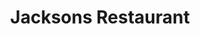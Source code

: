---
title: "Jacksons Restaurant"
address: "Jackson's Restaurant, Market Square, Roscommon Town, Co. Roscommon"
tel: "+353 (0)90 663 4140"
county: "Roscommon"
category: "Irish Restaurants"
type: "Content"
lat: "53.69166564941406"
lng: "-8.216666221618652"
---